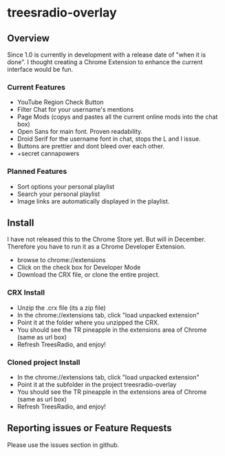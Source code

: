 # treesradio-overlay
## Overview
Since 1.0 is currently in development with a release date of "when it is done". I thought creating a Chrome Extension to enhance the current interface would be fun.
### Current Features
* YouTube Region Check Button
* Filter Chat for your username's mentions
* Page Mods (copys and pastes all the current online mods into the chat box)
* Open Sans for main font. Proven readability.
* Droid Serif for the username font in chat, stops the L and I issue.
* Buttons are prettier and dont bleed over each other.
* +secret cannapowers
### Planned Features
* Sort options your personal playlist
* Search your personal playlist
* Image links are automatically displayed in the playlist.

## Install
I have not released this to the Chrome Store yet. But will in December. Therefore you have to run it as a Chrome Developer Extension.
* browse to chrome://extensions
* Click on the check box for Developer Mode
* Download the CRX file, or clone the entire project.

### CRX Install
* Unzip the .crx file (its a zip file)
* In the chrome://extensions tab, click "load unpacked extension"
* Point it at the folder where you unzipped the CRX.
* You should see the TR pineapple in the extensions area of Chrome (same as url box)
* Refresh TreesRadio, and enjoy!

### Cloned project Install
* In the chrome://extensions tab, click "load unpacked extension"
* Point it at the subfolder in the project treesradio-overlay
* You should see the TR pineapple in the extensions area of Chrome (same as url box)
* Refresh TreesRadio, and enjoy!

## Reporting issues or Feature Requests
Please use the issues section in github.